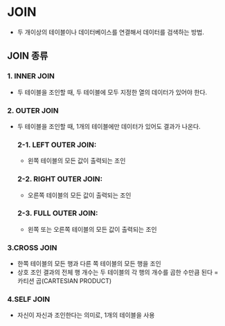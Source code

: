 # JOIN
- 두 개이상의 테이블이나 데이터베이스를 연결해서 데이터를 검색하는 방법.


## JOIN 종류
### 1. INNER JOIN
- 두 테이블을 조인할 때, 두 테이블에 모두 지정한 열의 데이터가 있어야 한다.
### 2. OUTER JOIN
- 두 테이블을 조인할 때, 1개의 테이블에만 데이터가 있어도 결과가 나온다.

  ### 2-1. LEFT OUTER JOIN:
  - 왼쪽 테이블의 모든 값이 출력되는 조인
  
  ### 2-2. RIGHT OUTER JOIN:
  - 오른쪽 테이블의 모든 값이 출력되는 조인
  
  ### 2-3. FULL OUTER JOIN:
  - 왼쪽 또는 오른쪽 테이블의 모든 값이 출력되는 조인
    
### 3.CROSS JOIN
- 한쪽 테이블의 모든 행과 다른 쪽 테이블의 모든 행을 조인
- 상호 조인 결과의 전체 행 개수는 두 테이블의 각 행의 개수를 곱한 수만큼 된다 = 카티션 곱(CARTESIAN PRODUCT)
  
### 4.SELF JOIN
- 자신이 자신과 조인한다는 의미로, 1개의 테이블을 사용
